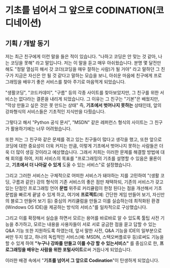 # 기초를 넘어서 그 앞으로 CODINATION(코디네이션)

## 기획 / 개발 동기

저는 최근 친구에게 이런 말을 들은 적이 있습니다. "나하고 코딩은 안 맞는 것 같아, 나는 코딩을 못해" 라고 말입니다. 저는 이 말을 듣고 매우 아쉬웠습니다. 분명 몇 달전만 해도 "정말 열심히 해서 갓 코더(코딩을 매우 잘하는 사람)가 될 거야" 라고 말하던 그 친구가 지금은 자신은 안 될 것 같다고 말하는 모습을 보니, 아쉬운 마음에 친구에게 프로그래밍을 배우기 좋은 서비스를 찾아 주기로 마음먹게 되었습니다.

"생활코딩", "코드카데미", "구름" 등의 각종 사이트를 찾아보았지만, 그 친구를 위한 서비스는 없다라는 결론을 내리게 되었습니다. 그 이유는 그 친구는 "기본"은 배웠지만, "막상 만들고 싶은 것은 못 만드는 상태" 즉, **기초에서 벗어나지 못하는** 상태인데, 앞의 강좌형식의 서비스들은 기초적인 지식만을 다뤘습니다.

그렇다고 해서 "Python 공식 문서", "MSDN" 같은 레퍼런스 형식의 사이트는 그 친구가 활용하기에는 너무 어려웠습니다.

또한 저는 그 친구와 같은 문제를 겪고 있는 친구들이 많다고 생각을 했고, 또한 앞으로 코딩에 대한 중요성이 더욱 커지는 만큼, 이렇게 기초에서 벗어나지 못하는 사람들은 더욱 더 많이 생길 것이라고 예상했습니다. 그래서 저희는 이러한 문제를 해결할 방법에 대해 회의를 하여, 저희 서비스의 목표를 "프로그래밍의 기초를 설명할 수 있음은 물론이고, **기초에서 더 나아갈 수 있게** 도울 수 있는 서비스"로 설정했습니다.

그리고 그러한 서비스는 구체적으로 어떠한 서비스가 돼야하는 지를 고민하여 "(생활 코딩, 구름과 같은) 강의 형식의 기존 서비스의 좋은 점만 채택하되, 기존의 서비스가 갖고 있는 단점인 프로그래밍 언어 **문법** 위주로 커리큘럼이 한정 된다는 점을 개선해서 기초 문법을 빠르게 끝낼 수 있게 하고, 여기에 **프로젝트**(예: 간단한 게임 만들어 보기, 자신만의 블로그 만들어 보기 등) 중심의 커리큘럼을 만들고 이를 실습하는데 최적화된 환경(Windows OS IDE)을 제공하는 방식의 서비스"를 일차적으로 구상했습니다.

그리고 이를 확장해서 실습을 하면서 모르는 용어를 바로바로 알 수 있도록 툴팁 사전 기능을 추가하고, 모르는 내용을 사용자들이 서로 서로 궁금한 점을 묻고 답할 수 있는 Q&A 기능 또한 지원하도록 하였는데, 앞서 말한 사전, Q&A 기능을 IDE의 일부분으로써만 두지 않고, 하나의 독립적인 서비스(예: MSDN, 스택오버플로우 등)로써도 기능을 할 수 있게 하여 **"누구나 강좌를 만들고 이를 수강 할 수 있는서비스"** 를 중심으로 한, **프로그래밍을 배우는 사람을 위한 포털사이트**로써 거듭나게 되었습니다.

이러한 배경 속에서 "**기초를 넘어서 그 앞으로 Codination**"이 탄생하게 되었습니다.
